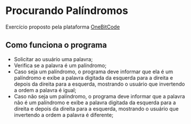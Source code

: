 # Procurando Palíndromos

Exercício proposto pela plataforma [OneBitCode](https://onebitcode.com/lp/)

## Como funciona o programa

- Solicitar ao usuário uma palavra;
- Verifica se a palavra é um palíndromo;
- Caso seja um palíndromo, o programa deve informar que ela é um palíndromo e exibe a palavra digitada da esquerda para a direita e depois da direita para a esquerda, mostrando o usuário que invertendo a ordem a palavra é igual;
- Caso não seja um palíndromo, o programa deve informar que a palavra não é um palíndromo e exibe a palavra digitada da esquerda para a direita e depois da direita para a esquerda, mostrando o usuário que invertendo a ordem a palavra é diferente;